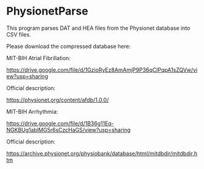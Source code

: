 # PhysionetParse
This program parses DAT and HEA files from the Physionet database into CSV files.

Please download the compressed database here:

MIT-BIH Atrial Fibrillation:

https://drive.google.com/file/d/1GzioRyEz8AmAmjP9P36qCIPqpA1sZQVw/view?usp=sharing

Official description: 

https://physionet.org/content/afdb/1.0.0/

MIT-BIH Arrhythmia:

https://drive.google.com/file/d/1B36g11Eq-NGKBUg1ablMG5r6sCzcHaGS/view?usp=sharing

Official description: 

https://archive.physionet.org/physiobank/database/html/mitdbdir/mitdbdir.htm
